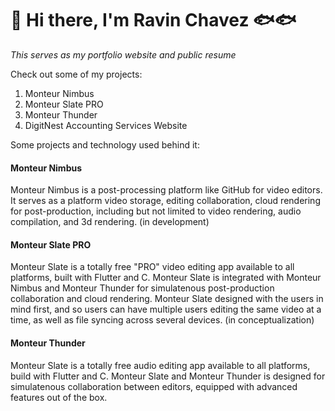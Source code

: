 # 👋 Hi there, I'm Ravin Chavez 🐟🐟

*This serves as my portfolio website and public resume*

Check out some of my projects:
1. Monteur Nimbus
2. Monteur Slate PRO
3. Monteur Thunder
4. DigitNest Accounting Services Website

Some projects and technology used behind it:
#### Monteur Nimbus

Monteur Nimbus is a post-processing platform like GitHub for video editors. It serves as a platform video storage, editing collaboration, cloud rendering for post-production, including but not limited to video rendering, audio compilation, and 3d rendering. (in development)

#### Monteur Slate PRO
Monteur Slate is a totally free "PRO" video editing app available to all platforms, built with Flutter and C. Monteur Slate is integrated with Monteur Nimbus and Monteur Thunder for simulatenous post-production collaboration and cloud rendering. Monteur Slate designed with the users in mind first, and so users can have multiple users editing the same video at a time, as well as file syncing across several devices. (in conceptualization)

#### Monteur Thunder
Monteur Slate is a totally free audio editing app available to all platforms, build with Flutter and C. Monteur Slate and Monteur Thunder is designed for simulatenous collaboration between editors, equipped with advanced features out of the box.
